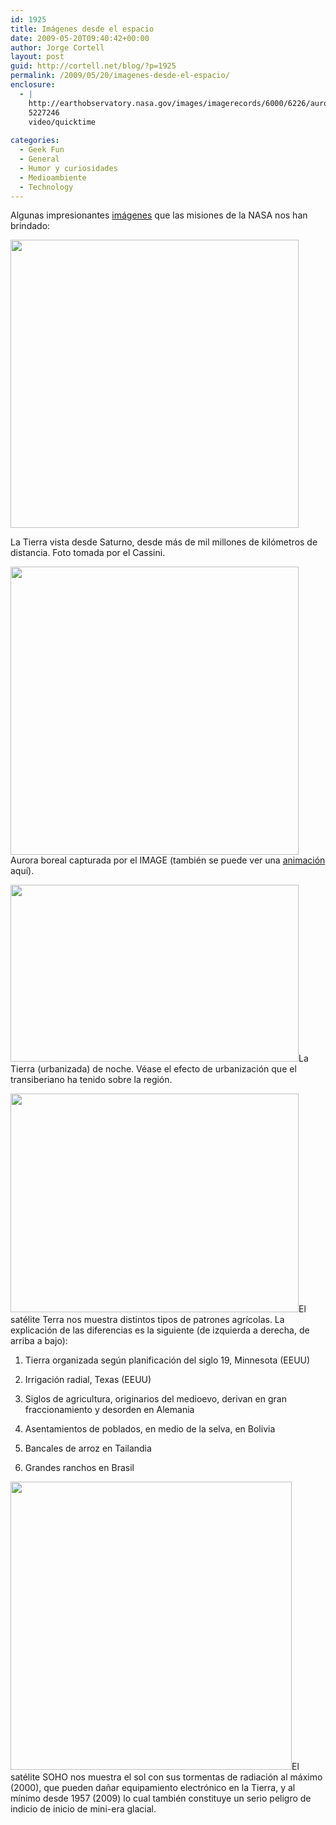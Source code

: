 ```yaml
---
id: 1925
title: Imágenes desde el espacio
date: 2009-05-20T09:40:42+00:00
author: Jorge Cortell
layout: post
guid: http://cortell.net/blog/?p=1925
permalink: /2009/05/20/imagenes-desde-el-espacio/
enclosure:
  - |
    http://earthobservatory.nasa.gov/images/imagerecords/6000/6226/aurora_img_2005254_lrg.mov
    5227246
    video/quicktime
    
categories:
  - Geek Fun
  - General
  - Humor y curiosidades
  - Medioambiente
  - Technology
---
```

Algunas impresionantes <a title="http://news.nationalgeographic.com/news/2009/04/photogalleries/best-pictures-of-earth" href="http://news.nationalgeographic.com/news/2009/04/photogalleries/best-pictures-of-earth" target="_blank">imágenes</a> que las misiones de la NASA nos han brindado:

<img class="aligncenter" title="Tierra desde Saturno" src="http://news.nationalgeographic.com/news/2009/04/photogalleries/best-pictures-of-earth/images/primary/090428-01-earth-seen-from-saturn_big.jpg" alt="" width="461" height="461" />

La Tierra vista desde Saturno, desde más de mil millones de kilómetros de distancia. Foto tomada por el Cassini.

<img class="aligncenter" title="Aurora boreal capturada por el IMAGE" src="http://news.nationalgeographic.com/news/2009/04/photogalleries/best-pictures-of-earth/images/primary/090428-04-aurora-antarctica_big.jpg" alt="" width="461" height="461" />Aurora boreal capturada por el IMAGE (también se puede ver una <a title="http://earthobservatory.nasa.gov/images/imagerecords/6000/6226/aurora_img_2005254_lrg.mov" href="http://earthobservatory.nasa.gov/images/imagerecords/6000/6226/aurora_img_2005254_lrg.mov" target="_blank">animación</a> aquí).

<img class="aligncenter" title="La Tierra (urbanizada) de noche" src="http://news.nationalgeographic.com/news/2009/04/photogalleries/best-pictures-of-earth/images/primary/090428-06-earth-lights_big.jpg" alt="" width="461" height="283" />La Tierra (urbanizada) de noche. Véase el efecto de urbanización que el transiberiano ha tenido sobre la región.

<img class="aligncenter" title="agricultura desde el espacio" src="http://news.nationalgeographic.com/news/2009/04/photogalleries/best-pictures-of-earth/images/primary/090428-08-agriculture-farms_big.jpg" alt="" width="461" height="350" />El satélite Terra nos muestra distintos tipos de patrones agrícolas. La explicación de las diferencias es la siguiente (de izquierda a derecha, de arriba a bajo):
  
1) Tierra organizada según planificación del siglo 19, Minnesota (EEUU)
  
2) Irrigación radial, Texas (EEUU) 
  
3) Siglos de agricultura, originarios del medioevo, derivan en gran fraccionamiento y desorden en Alemania
  
4) Asentamientos de poblados, en medio de la selva, en Bolivia
  
5) Bancales de arroz en Tailandia
  
6) Grandes ranchos en Brasil

<img class="aligncenter" title="El sol" src="http://news.nationalgeographic.com/news/2009/04/photogalleries/best-pictures-of-earth/images/primary/090428-09-sun-solar-activity-minimum_big.jpg" alt="" width="450" height="461" />El satélite SOHO nos muestra el sol con sus tormentas de radiación al máximo (2000), que pueden dañar equipamiento electrónico en la Tierra, y al mínimo desde 1957 (2009) lo cual también constituye un serio peligro de indicio de inicio de mini-era glacial.